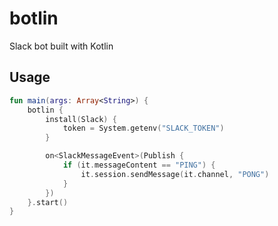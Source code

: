 botlin
===

Slack bot built with Kotlin

## Usage
```kotlin
fun main(args: Array<String>) {
    botlin {
        install(Slack) {
            token = System.getenv("SLACK_TOKEN")
        }

        on<SlackMessageEvent>(Publish {
            if (it.messageContent == "PING") {
                it.session.sendMessage(it.channel, "PONG")
            }
        })
    }.start()
}
```
